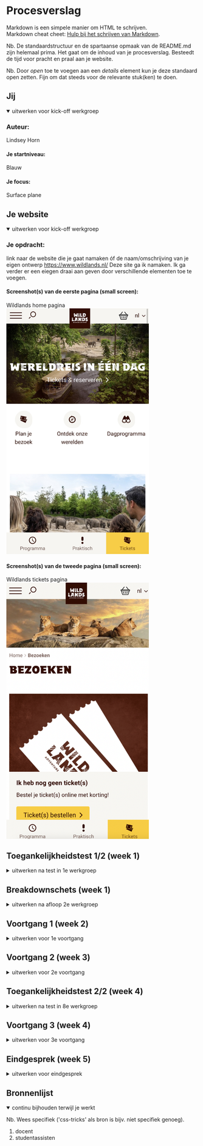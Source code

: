 # Procesverslag
Markdown is een simpele manier om HTML te schrijven.  
Markdown cheat cheet: [Hulp bij het schrijven van Markdown](https://github.com/adam-p/markdown-here/wiki/Markdown-Cheatsheet).

Nb. De standaardstructuur en de spartaanse opmaak van de README.md zijn helemaal prima. Het gaat om de inhoud van je procesverslag. Besteedt de tijd voor pracht en praal aan je website.

Nb. Door *open* toe te voegen aan een *details* element kun je deze standaard open zetten. Fijn om dat steeds voor de relevante stuk(ken) te doen.





## Jij

<details open>
  <summary>uitwerken voor kick-off werkgroep</summary>

  ### Auteur:
  Lindsey Horn

  #### Je startniveau:
  Blauw

  #### Je focus:
 Surface plane
 
</details>





## Je website

<details open>
  <summary>uitwerken voor kick-off werkgroep</summary>

  ### Je opdracht:
  link naar de website die je gaat namaken óf de naam/omschrijving van je eigen ontwerp
https://www.wildlands.nl/ Deze site ga ik namaken. Ik ga verder er een eiegen draai aan geven door verschillende elementen toe te voegen.
  

  #### Screenshot(s) van de eerste pagina (small screen): 
  Wildlands home pagina 
  <img src="readme-images/wildlands1.jpg" width="375px" alt="de home pagina">

  #### Screenshot(s) van de tweede pagina (small screen):
  Wildlands tickets pagina
  <img src="readme-images/pagina 2.png" width="375px" alt="omschrijving van de pagina">
  
 
</details>



## Toegankelijkheidstest 1/2 (week 1)

<details>
  <summary>uitwerken na test in 1e werkgroep</summary>

  ### Bevindingen
  Lijst met je bevindingen die in de test naar voren kwamen:
- buttons wat groter maken
- tekst niet te klein
- gekleurde knoppen
- plaatjes ter ondersteuing helpen

  #### Screenreader
  Hier korte omschrijving (met indien nodig afbeeldingen)
  Met de screenereader op de originele site deed jhij deader links letter voor letter, en ook las hij regel voor regel voor en niet zin voor zin, waardoor het lastig is om het verhaal in goede zinnen te kunnen beluisteren en te begrijpen wat nou 1 zin is en wat niet.

  Hier een omschrijving van hoe het opgelost kan worden (met indien nodig afbeeldingen)
een goed gestructureerde HTML pagina.

  #### Muis en Toetsenbord 
  Hier korte omschrijving (met indien nodig afbeeldingen)
De tap toets op het toetsenbord gaat wel goed. Dit is duidelijk en overzichtelijk.


  #### Motoriek (shocks, elastiekjes)
  <img src="readme-images/test1ballon.jpg" width="375px" alt="testen met ballon omhooghouden">
  Hier korte omschrijving (met indien nodig afbeeldingen)
Ballon voor concentratie:
- je doelen zijn worden veel slomer uitgevoer, maar het is uiteindelijk wel gelukt
- hoofdingen moeten belangrijk zijn en echt opvallen zodat je dat als eerst opvalt en je niet heel lang hoeft te kijken waar je moet zijn.
- buttons zijn beetje klein en is lastig te klikken als je bezig bent met de ballon omhoog houden.

elastiekjes:
- scrollen is lastig
- typen gaat moeizamer
- in en uit-zoemen

  Hier een omschrijving van hoe het opgelost kan worden (met indien nodig afbeeldingen)
  - grotere gekleurde knoppen, heirdoor vallen ze gelijk op
  - plaatjes ter ondersteuining, dat werkt beter dan tekst op een korte tijd


  #### Visueel (brillen, contrast, kleurenblind, dark/light). 
  Hier korte omschrijving (met indien nodig afbeeldingen)
<img src="readme-images/test1bril.jpg" width="375px" alt="testen met bril">
- je moet soms inzoemen anders kun je het niet lezen
- kost meer tijd om iets te vinden
- bril met kelurencontarst was wel goed, het contrast van de website was er goed.

  Hier een omschrijving van hoe het opgelost kan worden (met indien nodig afbeeldingen)
  - letters wat groter
  - makkelijk kunnen in en uitzoemen
  - goed kleurencontrast

</details>



## Breakdownschets (week 1)

<details>
  <summary>uitwerken na afloop 2e werkgroep</summary>

  ### de hele pagina: 
  Ik ben helaas vergetewn fotos van de website van het proces te maken.
  In de eerste week ben ik eerst van de home pagina een creenshot gaan maken en vanuit daar bekijken hoe de HTML opgebouwd moet worden. Toen ik dat in XD had gedaan kon in zo gelijk mijn HTML structuur typen. Het is natuurlijk nog niet gestylt met CSS dus allesz ziet er nog niet uit. 

  ### dynamisch deel (bijv menu): 
  Ik ben begonnen met het menu maken en positioneren. Het lastigste was om het logo op de voorgrond te krijgen ook T.o.v. de video er gelijk onder. Ik heb ervoor gezorgd dat het filmpje op de home pagina blijft afspelen net als op de originele site.

  ### wellicht nog een dynamisch deel (bijv filter): 
  Ik zat deze week ik een goeie werkflow. Ik heb de hele pagina gestylt behalve de footer. Alles staat goed op zn plek (voor telefoon formaat dan)


</details>





## Voortgang 1 (week 2)

<details>
  <summary>uitwerken voor 1e voortgang</summary>

  ### Stand van zaken
  hier dit ging goed & dit was lastig (neem ook screenshots op van delen van je website en code)

Ik heb mijn eerste pagina zo goed als af gekregen. Ik was al erg trots op heo ver ik voor die week al was gekomen. Dit gaat me later ook helpen.
  ### Agenda voor meeting
  samen met je groepje opstellen

  | student 1      | student 2 ik          | student 3    | student 4        |
  | ---            | ---                | ---          | ---              |
  | bespreekt zijn | bespreekt de site  | stelt ook    |    |
  | website en     | kijkt naar de      | zijn vragen  |  |
  | stelt vragen   | opbouw van HTML    | ...          | ...              |


  ### Verslag van meeting
  hier na afloop snel de uitkomsten van de meeting vastleggen

  - logo in de header moet een h1 worden
  - wat ik had als H1 moet een H2 worden
  - werken met var kleuren
  - section had ik 3 afbeeldingen met tekst eronder dat linkjes waren. dat is dat stukje oinder de video, dat moet ik veranderen in 1 link dus afbeelding en tekst in 1
  - 2e pagina moet tickets reserveren de H1 wel zijn en neit meer het logo
  - mag 2 CSS bestanden gebruiken voor de styling
</details>





## Voortgang 2 (week 3)

<details>
  <summary>uitwerken voor 2e voortgang</summary>

  ### Stand van zaken
  hier dit ging goed & dit was lastig (neem ook screenshots op van delen van je website en code)
Ik heb deze week mijn 2e pagina ook geschreven met HTML en CSS en de footer ook gemaakt. die ahd ik vorige week nog niet. 
ik ben begonnen met kijken wat ik ging doen en heb gekozen voor die surface plane. Ik ben begonnen met het maken van een darkmode. en daarna ben ik begonnen met het maken van een halloween mode. Dit heb ik emt stukjes JS gedaan. 

  ### Agenda voor meeting
  samen met je groepje opstellen

  | student 1      | student 2          | student 3 ik            | student 4        |
  | ---            | ---                | ---                     | ---              |
  | stelde vragen  | besprak ook  zijn  | gevraagd naar stukje JS | en dan ik dat    |
  | aan 1 van de   | punten             | voor de halloween mode  | dit wil ik zeker |
  | studentassistenten| ...              | kwam daar nog niet uit | ...              |


  ### Verslag van meeting
  hier na afloop snel de uitkomsten van de meeting vastleggen

  -  ik was goed op gang
  - zag er netjes uit
  - JS werd ik geholpen en nu werkt de halloween mode en snpa ik het
  - op dit tempo vergaan

</details>





## Toegankelijkheidstest 2/2 (week 4)

<details>
  <summary>uitwerken na test in 8e werkgroep</summary>

  ### Bevindingen
  Lijst met je bevindingen die in de test naar voren kwamen (geef ook aan wat er verbeterd is):
- alt-tekst bij afbeeldingen toevoegen
- likjes makkelijk aan te klikken
- kleuren contrast is goed, goed gekozen kleuren.
- was verast hoe goed het testen eigenlijk ging

  #### Screenreader
  Hier korte omschrijving (met indien nodig afbeeldingen)
- mijn website werkte goed met de screenreader. hij las alles netjes voor. 
- hij las wel heel snel, maar dat ligt denk ik aan de instellingen.
- linkjes snapt hij allemaal
- afbeeldingen nog niet genoemd
- vakje om het item staat verkeerd

  Hier een omschrijving van hoe het opgelost kan worden (met indien nodig afbeeldingen)
  - ik moet nog alt-teksten toevoegen


  #### Muis en Toetsenbord 
  Hier korte omschrijving (met indien nodig afbeeldingen)
<img src="readme-images/toegankelijkheidtest2.png" width="375px" alt="toegankelijkheid">
  
- de tap-toets deed het erg goed, hij apkte alle linkjes en alle knoppen. die waren allemaal bereikbaar.
- vakje om het item staat verkeerd

  #### Motoriek (shocks, elastiekjes)
  Hier korte omschrijving (met indien nodig afbeeldingen)
<img src="readme-images/test2aparaat.jpg.jpg" width="375px" alt="aparaat">
<img src="readme-images/test2elastiekjes.jpg" width="375px" alt="bril">
shocks:
standje 3/4 kon ik er nog wel goed mee omgaan. scrollen is wel wat lastiger. het duurt iets langer voordat je ergens anders op ene pagina bent. button grootte was wel goed. Ik kon ze namelijk wel aanklikken. kleine linkjes zijn alleen wel lastig.

  Hier een omschrijving van hoe het opgelost kan worden (met indien nodig afbeeldingen)
- linkjes groter oppervalk om op te klikken

  #### Visueel (brillen, contrast, kleurenblind, dark/light). 
  <img src="readme-images/test2bril.jpg" width="375px" alt="testen met bril">
  Hier korte omschrijving (met indien nodig afbeeldingen)
  met de eerste bril die met de gele glazen, was alles goed te lezen en het kleurencontrast goed.
  bril 2 met de witte velkjes, werd al iets lastiger maar het was voor mij nog steeds te lezen en te begrijpen.

<img src="readme-images/kleurenblind1.jpg" width="375px" alt="">
<img src="readme-images/kleurenblind2.jpg" width="375px" alt="">
  met de instellignen in de browser hebben we getest met verschillende soorten kleuren blind. Hierdoor kwam ik erahcter dat de kleurencontrasten goed blijven en het nog overzichtelijk is.

  Hier een omschrijving van hoe het opgelost kan worden (met indien nodig afbeeldingen)
  - duidelijke kleuren
  - duidelijke knoppen 
  tekst niet te klein

</details>





## Voortgang 3 (week 4)

<details>
  <summary>uitwerken voor 3e voortgang</summary>

  ### Stand van zaken
  hier dit ging goed & dit was lastig (neem ook screenshots op van delen van je website en code)


  ### Agenda voor meeting
  samen met je groepje opstellen

  | student 1      | student 2   ik                       | student 3    | 
  | ---            | ---                                  | ---          |
  | site           | Overige keuzes van                   | laatste kiekjes      | 
  | laatste kleine dingetjes| surface plane               | nog een punt | 
  | ...            | wat nog handig is om te doen         | ...          | ...              


  ### Verslag van meeting
  hier na afloop snel de uitkomsten van de meeting vastleggen

  - nog steeds alt-tekst toevoegen
  - kijken naar SVG plaatjes voor verder werken
  - ziet er al goed uit, en weet al meer dan 4 weken geleden
  - verschilende states uitwerken
  - bekijk beoordelingsformulier nog

</details>





## Eindgesprek (week 5)

<details>
  <summary>uitwerken voor eindgesprek</summary>

  ### Je uitkomst - karakteristiek screenshots:
  <img src="readme-images/dummy-plaatje.jpg" width="375px" alt="uitomst opdracht 1">


  ### Dit ging goed/Heb ik geleerd: 
  Korte omschrijving met plaatjes
- de opbouw van de HTML bedenken en vanuit dat structuur pas vormegevn. dit is erg goed gegaan en heeft ook goed geholpen.
- ik heb geleerd om animaties te maken, ook met SVG
- positioneren lukt steeds beter.
- planning en het bij houden ging erg goed
- ik heb geleerd hoe je beter kan werken met JS
- ik heb geleerd om met Var (root elemneten), te werken. Deze heb ik nooit gebruikt. Hierdoor ging het maken van de darkmode en halloweenmode goed.



  ### Dit was lastig/Is niet gelukt:
  Korte omschrijving met plaatjes
  - ik had geprobeerd een werkend formulier te maken voor het inschrijven van een neiuwsbrief en dat je dan pop up melding krijgt dat je bent aangemeld. dit lukte niet dus ik heb gespeeld met een SVG icon maken. Dit is wel gelukt, vond het alleen beetje apart dat het zoveel code had, maar ik dacht het zal wel goed zijn want het heeft gewerkt en mijn ontwerp in illustrator staat op mijn site.
  <img src="readme-images/pogingtotnieuwsbrief.png" width="375px" alt="nieuwsbrief uitprobeersel">
  - soms was JS wel lastig, en kon in zelf de fout niet vinden , maar dat is gelukkig opgelsost door de docent of de student assistent.
  
</details>



## Bronnenlijst

<details open>
  <summary>continu bijhouden terwijl je werkt</summary>

  Nb. Wees specifiek ('css-tricks' als bron is bijv. niet specifiek genoeg).

  1. docent
  2. studentassisten

</details>